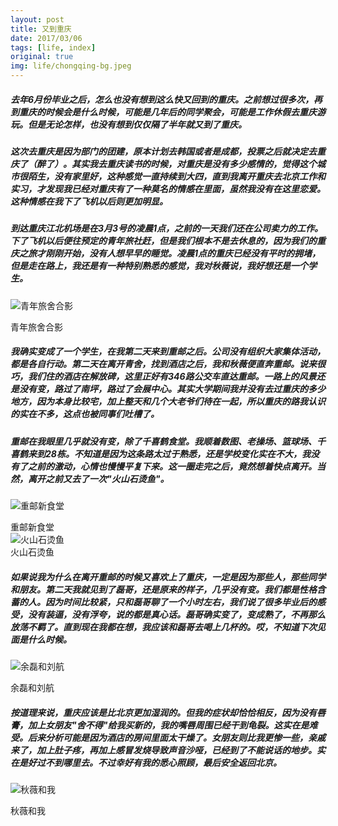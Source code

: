 ```yaml
---
layout: post
title: 又到重庆
date: 2017/03/06
tags: [life, index]
original: true
img: life/chongqing-bg.jpeg
---
```


##### 去年6月份毕业之后，怎么也没有想到这么快又回到的重庆。之前想过很多次，再到重庆的时候会是什么时候，可能是几年后的同学聚会，可能是工作休假去重庆游玩。但是无论怎样，也没有想到仅仅隔了半年就又到了重庆。
<!--more-->

##### 这次去重庆是因为部门的团建，原本计划去韩国或者是成都，投票之后就决定去重庆了（醉了）。其实我去重庆读书的时候，对重庆是没有多少感情的，觉得这个城市很陌生，没有家里好，这种感觉一直持续到大四，直到我离开重庆去北京工作和实习，才发现我已经对重庆有了一种莫名的情感在里面，虽然我没有在这里恋爱。这种情感在我下了飞机以后则更加明显。

##### 到达重庆江北机场是在3月3号的凌晨1点，之前的一天我们还在公司卖力的工作。下了飞机以后便往预定的青年旅社赶，但是我们根本不是去休息的，因为我们的重庆之旅才刚刚开始，没有人想早早的睡觉。凌晨1点的重庆已经没有平时的拥堵，但是走在路上，我还是有一种特别熟悉的感觉，我对秋薇说，我好想还是一个学生。

![青年旅舍合影](/img/life/chongqing.jpeg)    <div class='img-note'>青年旅舍合影</div>


##### 我确实变成了一个学生，在我第二天来到重邮之后。公司没有组织大家集体活动，都是各自行动。第二天在离开青舍，找到酒店之后，我和秋薇便直奔重邮。说来很巧，我们住的酒店在解放碑，这里正好有346路公交车直达重邮。一路上的风景还是没有变，路过了南坪，路过了会展中心。其实大学期间我并没有去过重庆的多少地方，因为本身比较宅，加上整天和几个大老爷们待在一起，所以重庆的路我认识的实在不多，这点也被同事们吐槽了。

##### 重邮在我眼里几乎就没有变，除了千喜鹤食堂。我顺着数图、老操场、篮球场、千喜鹤来到28栋。不知道是因为这条路太过于熟悉，还是学校变化实在不大，我没有了之前的激动，心情也慢慢平复下来。这一圈走完之后，竟然想着快点离开。当然，离开之前又去了一次"火山石烫鱼"。

![重邮新食堂](/img/life/cqupt.jpeg)    <div class='img-note'>重邮新食堂</div>
![火山石烫鱼](/img/life/fish.jpeg)    <div class='img-note'>火山石烫鱼</div>

##### 如果说我为什么在离开重邮的时候又喜欢上了重庆，一定是因为那些人，那些同学和朋友。第二天我就见到了磊哥，还是原来的样子，几乎没有变。我们都是性格含蓄的人。因为时间比较紧，只和磊哥聊了一个小时左右，我们说了很多毕业后的感受，没有装逼，没有浮夸，说的都是真心话。磊哥确实变了，变成熟了，不再那么放荡不羁了。直到现在我都在想，我应该和磊哥去喝上几杯的。哎，不知道下次见面是什么时候。

![余磊和刘航](/img/life/yllh.jpeg)    <div class='img-note'>余磊和刘航</div>

##### 按道理来说，重庆应该是比北京更加湿润的。但我的症状却恰恰相反，因为没有唇膏，加上女朋友"舍不得"给我买新的，我的嘴唇周围已经干到龟裂。这实在是难受。后来分析可能是因为酒店的房间里面太干燥了。女朋友则比我更惨一些，亲戚来了，加上肚子疼，再加上感冒发烧导致声音沙哑，已经到了不能说话的地步。实在是好过不到哪里去。不过幸好有我的悉心照顾，最后安全返回北京。

![秋薇和我](/img/life/qiuwei.jpeg)    <div class='img-note'>秋薇和我</div>
